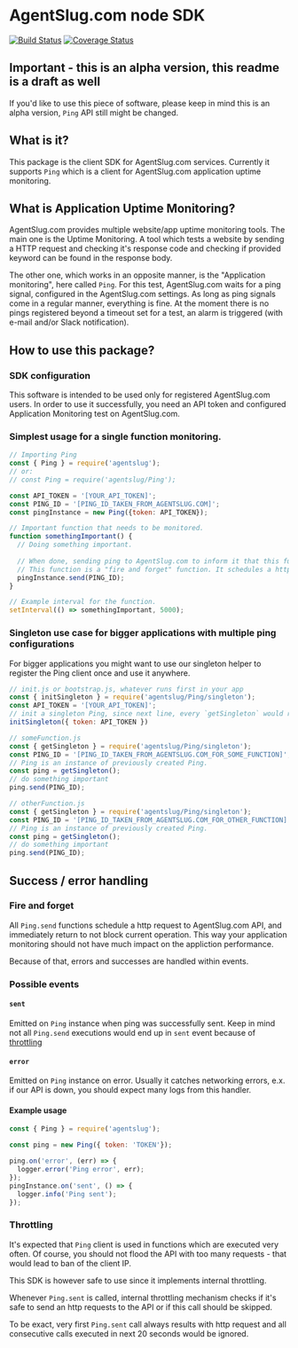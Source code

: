 # AgentSlug.com node SDK
[![Build Status](https://travis-ci.org/eskalacja/agentslug-node.svg?branch=master)](https://travis-ci.org/eskalacja/agentslug-node)
[![Coverage Status](https://coveralls.io/repos/github/eskalacja/agentslug-node/badge.svg?branch=master)](https://coveralls.io/github/eskalacja/agentslug-node?branch=master)
## Important - this is an alpha version, this readme is a draft as well
If you'd like to use this piece of software, please keep in mind this is an alpha version, `Ping` API still might be changed.
## What is it?
This package is the client SDK for AgentSlug.com services. Currently it supports `Ping` which is a client for AgentSlug.com application uptime monitoring.

## What is Application Uptime Monitoring?
AgentSlug.com provides multiple website/app uptime monitoring tools. The main one is the Uptime Monitoring. A tool which tests a website by sending a HTTP request and checking it's response code and checking if provided keyword can be found in the response body.

The other one, which works in an opposite manner, is the "Application monitoring", here called `Ping`. For this test, AgentSlug.com waits for a ping signal, configured in the AgentSlug.com settings. As long as ping signals come in a regular manner, everything is fine. At the moment there is no pings registered beyond a timeout set for a test, an alarm is triggered (with e-mail and/or Slack notification).

## How to use this package?
### SDK configuration
This software is intended to be used only for registered AgentSlug.com users. In order to use it successfully, you need an API token and configured Application Monitoring test on AgentSlug.com.
### Simplest usage for a single function monitoring.
```js
// Importing Ping
const { Ping } = require('agentslug');
// or:
// const Ping = require('agentslug/Ping');

const API_TOKEN = '[YOUR_API_TOKEN]';
const PING_ID = '[PING_ID_TAKEN_FROM_AGENTSLUG.COM]';
const pingInstance = new Ping({token: API_TOKEN});

// Important function that needs to be monitored.
function somethingImportant() {
  // Doing something important.
  
  // When done, sending ping to AgentSlug.com to inform it that this function finished successfully
  // This function is a "fire and forget" function. It schedules a http request to AS API and returns undefined.
  pingInstance.send(PING_ID);
}

// Example interval for the function.
setInterval(() => somethingImportant, 5000);
```
### Singleton use case for bigger applications with multiple ping configurations
For bigger applications you might want to use our singleton helper to register the Ping client once and use it anywhere.
```js
// init.js or bootstrap.js, whatever runs first in your app
const { initSingleton } = require('agentslug/Ping/singleton');
const API_TOKEN = '[YOUR_API_TOKEN]';
// init a singleton Ping, since next line, every `getSingleton` would return same instance of Ping API Client.
initSingleton({ token: API_TOKEN })
```
```js
// someFunction.js
const { getSingleton } = require('agentslug/Ping/singleton');
const PING_ID = '[PING_ID_TAKEN_FROM_AGENTSLUG.COM_FOR_SOME_FUNCTION]';
// Ping is an instance of previously created Ping.
const ping = getSingleton();
// do something important
ping.send(PING_ID);
```
```js
// otherFunction.js
const { getSingleton } = require('agentslug/Ping/singleton');
const PING_ID = '[PING_ID_TAKEN_FROM_AGENTSLUG.COM_FOR_OTHER_FUNCTION]';
// Ping is an instance of previously created Ping.
const ping = getSingleton();
// do something important
ping.send(PING_ID);
```

## Success / error handling
### Fire and forget
All `Ping.send` functions schedule a http request to AgentSlug.com API, and immediately return to not block current operation. This way your application monitoring should not have much impact on the appliction performance.

Because of that, errors and successes are handled within events.

### Possible events
#### `sent`
Emitted on `Ping` instance when ping was successfully sent. Keep in mind not all `Ping.send` executions would end up in `sent` event because of [throttling](#throttling)
#### `error`
Emitted on `Ping` instance on error. Usually it catches networking errors, e.x. if our API is down, you should expect many logs from this handler.

#### Example usage
```js
const { Ping } = require('agentslug');

const ping = new Ping({ token: 'TOKEN'});

ping.on('error', (err) => {
  logger.error('Ping error', err);
});
pingInstance.on('sent', () => {
  logger.info('Ping sent');
});
```
### Throttling
It's expected that `Ping` client is used in functions which are executed very often. Of course, you should not flood the API with too many requests - that would lead to ban of the client IP.

This SDK is however safe to use since it implements internal throttling.

Whenever `Ping.sent` is called, internal throttling mechanism checks if it's safe to send an http requests to the API or if this call should be skipped.

To be exact, very first `Ping.sent` call always results with http request and all consecutive calls executed in next 20 seconds would be ignored.
